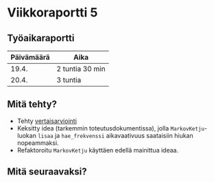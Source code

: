 # Viikkoraportti 5

## Työaikaraportti

|Päivämäärä|Aika|
|----------|----|
|19.4.|2 tuntia 30 min|
|20.4.|3 tuntia|

## Mitä tehty?

- Tehty [vertaisarviointi](https://github.com/henryblu/signal-processing-project/issues/1)
- Keksitty idea (tarkemmin toteutusdokumentissa), jolla `MarkovKetju`-luokan `lisaa` ja `hae_frekvenssi` aikavaativuus saataisiin hiukan nopeammaksi.
- Refaktoroitu `MarkovKetju` käyttäen edellä mainittua ideaa.

## Mitä seuraavaksi?
